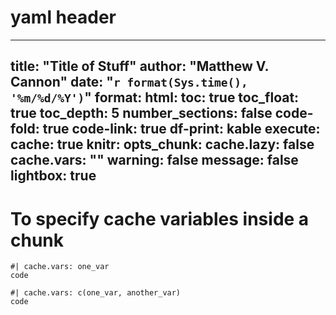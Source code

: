 # yaml header
---
title: "Title of Stuff"
author: "Matthew V. Cannon"
date: "`r format(Sys.time(), '%m/%d/%Y')`"
format:
    html:
        toc: true
        toc_float: true
        toc_depth: 5
        number_sections: false
        code-fold: true
        code-link: true
        df-print: kable
execute:
    cache: true
knitr:
    opts_chunk:
        cache.lazy: false
        cache.vars: ""
        warning: false
        message: false
lightbox: true
---

# To specify cache variables inside a chunk
```{r}
#| cache.vars: one_var
code
```

```{r}
#| cache.vars: c(one_var, another_var)
code
```


